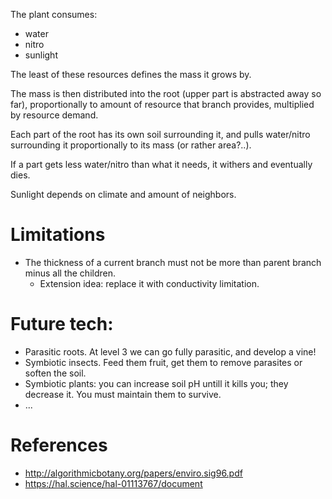 

The plant consumes:
* water
* nitro
* sunlight

The least of these resources defines the mass it grows by.

The mass is then distributed into the root (upper part is abstracted away so far),
proportionally to amount of resource that branch provides, multiplied by resource demand.

Each part of the root has its own soil surrounding it,
and pulls water/nitro surrounding it proportionally to its mass (or rather area?..).

If a part gets less water/nitro than what it needs, it withers and eventually dies.

Sunlight depends on climate and amount of neighbors.


# Limitations
* The thickness of a current branch must not be more than parent branch minus all the children.
    - Extension idea: replace it with conductivity limitation.


# Future tech:

* Parasitic roots. At level 3 we can go fully parasitic, and develop a vine!
* Symbiotic insects. Feed them fruit, get them to remove parasites or soften the soil.
* Symbiotic plants: you can increase soil pH untill it kills you; they decrease it. You must
  maintain them to survive.
* ...



# References
* http://algorithmicbotany.org/papers/enviro.sig96.pdf
* https://hal.science/hal-01113767/document

